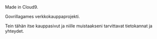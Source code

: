 Made in Cloud9.

Govrillagames verkkokauppaprojekti. 

Tein tähän itse kauppasivut ja niille muistaakseni tarvittavat tietokannat ja yhteydet.
